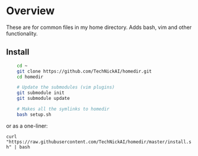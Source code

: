 # Overview

These are for common files in my home directory. Adds bash, vim and other functionality.

## Install

```bash
    cd ~
    git clone https://github.com/TechNickAI/homedir.git
    cd homedir

    # Update the submodules (vim plugins)
    git submodule init
    git submodule update

    # Makes all the symlinks to homedir
    bash setup.sh

```

or as a one-liner:

`curl "https://raw.githubusercontent.com/TechNickAI/homedir/master/install.sh" | bash`
